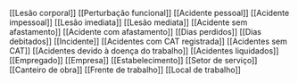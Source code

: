 [[Lesão corporal]]
[[Perturbação funcional]]
[[Acidente pessoal]]
[[Acidente impessoal]]
[[Lesão imediata]]
[[Lesão mediata]]
[[Acidente sem afastamento]]
[[Acidente com afastamento]]
[[Dias perdidos]]
[[Dias debitados]]
[[Incidente]]
[[Acidentes com CAT registrada]]
[[Acidentes sem CAT]]
[[Acidentes devido à doença do trabalho]]
[[Acidentes liquidados]]
[[Empregado]]
[[Empresa]]
[[Estabelecimento]]
[[Setor de serviço]]
[[Canteiro de obra]]
[[Frente de trabalho]]
[[Local de trabalho]]
